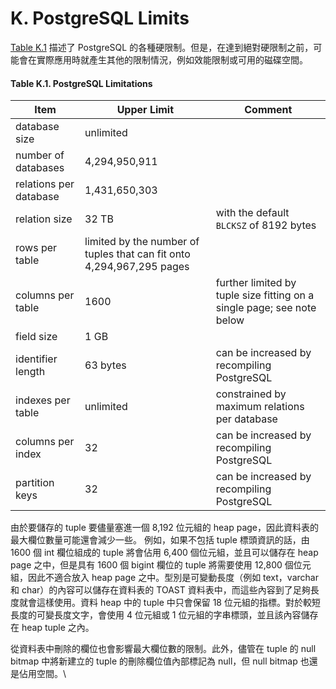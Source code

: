 # K. PostgreSQL Limits

[Table K.1](postgresql-limits.md#table-k-1-postgresql-limitations) 描述了 PostgreSQL 的各種硬限制。但是，在達到絕對硬限制之前，可能會在實際應用時就產生其他的限制情況，例如效能限制或可用的磁碟空間。

#### **Table K.1. PostgreSQL Limitations**

| Item                   | Upper Limit                                                           | Comment                                                                |
| ---------------------- | --------------------------------------------------------------------- | ---------------------------------------------------------------------- |
| database size          | unlimited                                                             |                                                                        |
| number of databases    | 4,294,950,911                                                         |                                                                        |
| relations per database | 1,431,650,303                                                         |                                                                        |
| relation size          | 32 TB                                                                 | with the default `BLCKSZ` of 8192 bytes                                |
| rows per table         | limited by the number of tuples that can fit onto 4,294,967,295 pages |                                                                        |
| columns per table      | 1600                                                                  | further limited by tuple size fitting on a single page; see note below |
| field size             | 1 GB                                                                  |                                                                        |
| identifier length      | 63 bytes                                                              | can be increased by recompiling PostgreSQL                             |
| indexes per table      | unlimited                                                             | constrained by maximum relations per database                          |
| columns per index      | 32                                                                    | can be increased by recompiling PostgreSQL                             |
| partition keys         | 32                                                                    | can be increased by recompiling PostgreSQL                             |

由於要儲存的 tuple 要儘量塞進一個 8,192 位元組的 heap page，因此資料表的最大欄位數量可能還會減少一些。 例如，如果不包括 tuple 標頭資訊的話，由 1600 個 int 欄位組成的 tuple 將會佔用 6,400 個位元組，並且可以儲存在 heap page 之中，但是具有 1600 個 bigint 欄位的 tuple 將需要使用 12,800 個位元組，因此不適合放入 heap page 之中。型別是可變動長度（例如 text，varchar 和 char）的內容可以儲存在資料表的 TOAST 資料表中，而這些內容到了足夠長度就會這樣使用。資料 heap 中的 tuple 中只會保留 18 位元組的指標。對於較短長度的可變長度文字，會使用 4 位元組或 1 位元組的字串標頭，並且該內容儲存在 heap tuple 之內。

從資料表中刪除的欄位也會影響最大欄位數的限制。此外，儘管在 tuple 的 null bitmap 中將新建立的 tuple 的刪除欄位值內部標記為 null，但 null bitmap 也還是佔用空間。\
